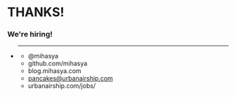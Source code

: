 <!SLIDE bullets>

# THANKS!

### We're hiring!
 
* ___
    * @mihasya
    * github.com/mihasya
    * blog.mihasya.com
    * pancakes@urbanairship.com
    * urbanairship.com/jobs/
